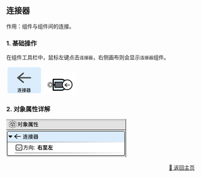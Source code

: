 ## 连接器

作用：组件与组件间的连接。

### 1. 基础操作

在组件工具栏中，鼠标左键点击`连接器`，右侧画布则会显示`连接器`组件。
<p>
    <img src="../../../assets/connector1_component_cn.jpg" alt="connector1" />
    <img src="../../../assets/connector3_component_cn.jpg" alt="connector2" />
</p>

### 2. 对象属性详解

<p>
    <img src="../../../assets/connector2_component_cn.jpg" alt="connector3" />
</p>

<p align="right" >
  <a href="../../../README-zh_CN.md">
    🔗 返回主页
  </a>
</p>

